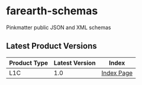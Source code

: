 # farearth-schemas
Pinkmatter public JSON and XML schemas

## Latest Product Versions

| Product Type  | Latest Version | Index |
| ------------- | -------------- | ----- |
| L1C | 1.0 | [Index Page](L1C/V1.0/README.md) |
